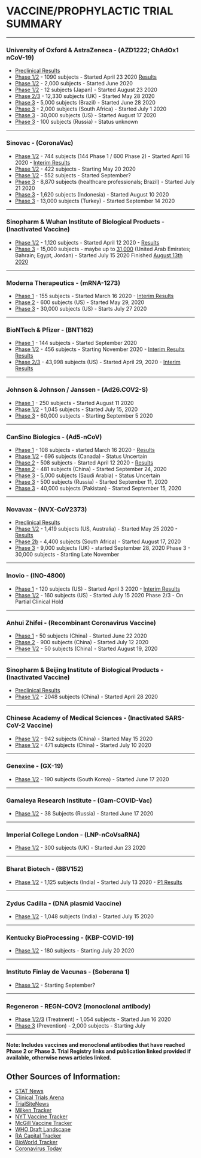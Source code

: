 # VACCINE/PROPHYLACTIC TRIAL SUMMARY

---

### University of Oxford & AstraZeneca - (AZD1222; ChAdOx1 nCoV-19)

- [Preclinical Results](https://www.nature.com/articles/d41586-020-01092-3)
- [Phase 1/2](https://clinicaltrials.gov/ct2/show/NCT04324606) - 1090 subjects - Started April 23 2020 [Results](<https://www.thelancet.com/journals/lancet/article/PIIS0140-6736(20)31604-4/fulltext>)
- [Phase 1/2](https://clinicaltrials.gov/ct2/show/NCT04444674) - 2,000 subjects - Started June 2020
- [Phase 1/2](https://www.clinicaltrials.gov/ct2/show/NCT04568031) - 12 subjects (Japan) - Started August 23 2020
- [Phase 2/3](https://clinicaltrials.gov/ct2/show/NCT04400838) - 12,330 subjects (UK) - Started May 28 2020
- [Phase 3](http://www.isrctn.com/ISRCTN89951424) - 5,000 subjects (Brazil) - Started June 28 2020
- [Phase 3](https://www.clinicaltrials.gov/ct2/show/NCT04444674) - 2,000 subjects (South Africa) - Started July 1 2020
- [Phase 3](https://www.clinicaltrials.gov/ct2/show/NCT04516746) - 30,000 subjects (US) - Started August 17 2020
- [Phase 3](https://www.clinicaltrials.gov/ct2/show/NCT04540393) - 100 subjects (Russia) - Status unknown

---

### Sinovac - (CoronaVac)

- [Phase 1/2](https://clinicaltrials.gov/ct2/show/NCT04352608) - 744 subjects (144 Phase 1 / 600 Phase 2) - Started April 16 2020 - [Interim Results](https://www.statnews.com/2020/06/14/sinovac-early-data-covid19-vaccine-generated-immune-responses/)
- [Phase 1/2](https://clinicaltrials.gov/ct2/show/NCT04383574) - 422 subjects - Starting May 20 2020
- [Phase 1/2](https://www.clinicaltrials.gov/ct2/show/NCT04551547) - 552 subjects - Started September?
- [Phase 3](https://clinicaltrials.gov/ct2/show/NCT04456595) - 8,870 subjects (healthcare professionals; Brazil) - Started July 21 2020
- [Phase 3](https://www.clinicaltrials.gov/ct2/show/NCT04508075) - 1,620 subjects (Indonesia) - Started August 10 2020
- [Phase 3](https://www.clinicaltrials.gov/ct2/show/NCT04582344) - 13,000 subjects (Turkey) - Started September 14 2020

---

### Sinopharm & Wuhan Institute of Biological Products - (Inactivated Vaccine)

- [Phase 1/2](https://www.fiercepharma.com/pharma-asia/china-s-sinopharm-touts-100-antibody-response-for-covid-19-vaccine-it-s-already-giving) - 1,120 subjects - Started April 12 2020 - [Results](https://www.fiercepharma.com/pharma-asia/china-s-sinopharm-touts-100-antibody-response-for-covid-19-vaccine-it-s-already-giving)
- [Phase 3](https://www.fiercepharma.com/pharma-asia/china-s-sinopharm-touts-100-antibody-response-for-covid-19-vaccine-it-s-already-giving) - 15,000 subjects - maybe up to [31,000](https://www.reuters.com/article/health-coronavirus-emirates-vaccine-int/uae-company-nears-end-of-chinese-covid-19-vaccine-trial-idUSKBN26T1N5) (United Arab Emirates; Bahrain; Egypt, Jordan) - Started July 15 2020 Finished [August 13th 2020](https://www.fiercepharma.com/vaccines/china-sinopharm-chief-narrows-down-covid-19-vaccine-price-to-within-145-for-2-dose-regimen)

---

### Moderna Therapeutics - (mRNA-1273)

- [Phase 1](https://www.clinicaltrials.gov/ct2/show/NCT04283461) - 155 subjects - Started March 16 2020 - [Interim Results](https://www.nejm.org/doi/full/10.1056/NEJMoa2022483)
- [Phase 2](https://www.clinicaltrials.gov/ct2/show/NCT04405076) - 600 subjects (US) - Started May 29, 2020
- [Phase 3](https://clinicaltrials.gov/ct2/show/NCT04470427?term=NCT04470427) - 30,000 subjects (US) - Starts July 27 2020

---

### BioNTech & Pfizer - (BNT162)

- [Phase 1](https://www.clinicaltrials.gov/ct2/show/NCT04523571) - 144 subjects - Started September 2020
- [Phase 1/2](https://www.clinicaltrials.gov/ct2/show/NCT04380701) - 456 subjects - Starting November 2020 - [Interim Results](https://www.medrxiv.org/content/10.1101/2020.06.30.20142570v1) [Results](https://www.medrxiv.org/content/10.1101/2020.07.17.20140533v1)
- [Phase 2/3](https://clinicaltrials.gov/ct2/show/NCT04368728) - 43,998 subjects (US) - Started April 29, 2020 - [Interim Results](https://investors.pfizer.com/investor-news/press-release-details/2020/Pfizer-and-BioNTech-Announce-Vaccine-Candidate-Against-COVID-19-Achieved-Success-in-First-Interim-Analysis-from-Phase-3-Study/default.aspx)

---

### Johnson & Johnson / Janssen - (Ad26.COV2-S)

- [Phase 1](https://clinicaltrials.gov/ct2/show/NCT04509947) - 250 subjects - Started August 11 2020
- [Phase 1/2](https://www.clinicaltrials.gov/ct2/show/NCT04436276) - 1,045 subjects - Started July 15, 2020
- [Phase 3](https://clinicaltrials.gov/ct2/show/NCT04505722) - 60,000 subjects - Starting September 5 2020

---

### CanSino Biologics - (Ad5-nCoV)

- [Phase 1](https://www.clinicaltrials.gov/ct2/show/NCT04313127) - 108 subjects - started March 16 2020 - [Results](<https://www.thelancet.com/pdfs/journals/lancet/PIIS0140-6736(20)31208-3.pdf>)
- [Phase 1/2](https://clinicaltrials.gov/ct2/show/NCT04398147) - 696 subjects (Canada) - Status Uncertain
- [Phase 2](https://www.clinicaltrials.gov/ct2/show/NCT04341389) - 508 subjects - Started April 12 2020 - [Results](<https://www.thelancet.com/journals/lancet/article/PIIS0140-6736(20)31605-6/fulltext>)
- [Phase 2](https://www.clinicaltrials.gov/ct2/show/NCT04566770) - 481 subjects (China) - Started September 24, 2020
- [Phase 3](https://www.clinicaltrialsarena.com/news/cansino-vaccine-saudi-trial/) - 5,000 subjects (Saudi Arabia) - Status Uncertain
- [Phase 3](https://www.clinicaltrials.gov/ct2/show/NCT04540419) - 500 subjects (Russia) - Started September 11, 2020
- [Phase 3](https://www.clinicaltrials.gov/ct2/show/NCT04526990) - 40,000 subjects (Pakistan) - Started September 15, 2020

---

### Novavax - (NVX‑CoV2373)

- [Preclinical Results](https://www.biorxiv.org/content/10.1101/2020.06.29.178509v1)
- [Phase 1/2](https://www.clinicaltrials.gov/ct2/show/NCT04368988) - 1,419 subjects (US, Australia) - Started May 25 2020 - [Results](https://www.medrxiv.org/content/10.1101/2020.08.05.20168435v1)
- [Phase 2b](https://clinicaltrials.gov/ct2/show/NCT04533399) - 4,400 subjects (South Africa) - Started August 17, 2020
- [Phase 3](https://www.clinicaltrials.gov/ct2/show/NCT04583995) - 9,000 subjects (UK) - started September 28, 2020
  Phase 3 - 30,000 subjects - Starting Late November

---

### Inovio - (INO-4800)

- [Phase 1](https://clinicaltrials.gov/ct2/show/NCT04336410) - 120 subjects (US) - Started April 3 2020 - [Interim Results](https://www.statnews.com/2020/06/30/inovio-claims-positive-results-on-covid-19-vaccine-but-critical-data-are-missing/)
- [Phase 1/2](https://clinicaltrials.gov/ct2/show/NCT04447781) - 160 subjects (US) - Started July 15 2020
  Phase 2/3 - On Partial Clinical Hold

---

### Anhui Zhifei - (Recombinant Coronavirus Vaccine)

- [Phase 1](https://clinicaltrials.gov/ct2/show/NCT04445194) - 50 subjects (China) - Started June 22 2020
- [Phase 2](https://clinicaltrials.gov/ct2/show/NCT04466085) - 900 subjects (China) - Started July 12 2020
- [Phase 1/2](https://clinicaltrials.gov/ct2/show/NCT04550351) - 50 subjects (China) - Started August 19, 2020

---

### Sinopharm & Beijing Institute of Biological Products - (Inactivated Vaccine)

- [Preclinical Results](<https://www.cell.com/cell/pdf/S0092-8674(20)30695-4.pdf>)
- [Phase 1/2](http://www.chictr.org.cn/showproj.aspx?proj=53003) - 2048 subjects (China) - Started April 28 2020

---

### Chinese Academy of Medical Sciences - (Inactivated SARS-CoV-2 Vaccine)

- [Phase 1/2](https://clinicaltrials.gov/ct2/show/NCT04412538) - 942 subjects (China) - Started May 15 2020
- [Phase 1/2](https://clinicaltrials.gov/ct2/show/NCT04470609) - 471 subjects (China) - Started July 10 2020

---

### Genexine - (GX-19)

- [Phase 1/2](https://clinicaltrials.gov/ct2/show/NCT04445389) - 190 subjects (South Korea) - Started June 17 2020

---

### Gamaleya Research Institute - (Gam-COVID-Vac)

- [Phase 1/2](https://clinicaltrials.gov/ct2/show/NCT04436471) - 38 Subjects (Russia) - Started June 17 2020

---

### Imperial College London - (LNP-nCoVsaRNA)

- [Phase 1/2](http://www.isrctn.com/ISRCTN17072692) - 300 subjects (UK) - Started Jun 23 2020

---

### Bharat Biotech - (BBV152)

- [Phase 1/2](http://ctri.nic.in/Clinicaltrials/showallp.php?mid1=45184&EncHid=&userName=bbv152) - 1,125 subjects (India) - Started July 13 2020 - [P1 Results](https://www.clinicaltrialsarena.com/news/bharat-biotech-covaxin-data/)

---

### Zydus Cadilla - (DNA plasmid Vaccine)

- [Phase 1/2](http://ctri.nic.in/Clinicaltrials/pmaindet2.php?trialid=45306&EncHid=&userName=vaccine) - 1,048 subjects (India) - Started July 15 2020

---

### Kentucky BioProcessing - (KBP-COVID-19)

- [Phase 1/2](https://clinicaltrials.gov/ct2/show/NCT04473690?) - 180 subjects - Starting July 20 2020

---

### Instituto Finlay de Vacunas - (Soberana 1)

- [Phase 1/2](https://rpcec.sld.cu/ensayos/RPCEC00000332-Sp) - Starting September?

---

### Regeneron - REGN-COV2 (monoclonal antibody)

- [Phase 1/2/3](https://clinicaltrials.gov/ct2/show/NCT04425629) (Treatment) - 1,054 subjects - Started Jun 16 2020
- [Phase 3](https://clinicaltrials.gov/ct2/show/NCT04452318) (Prevention) - 2,000 subjects - Starting July

---

#### Note: Includes vaccines and monoclonal antibodies that have reached Phase 2 or Phase 3. Trial Registry links and publication linked provided if available, otherwise news articles linked.

## Other Sources of Information:

- [STAT News](https://www.statnews.com/feature/coronavirus/drugs-vaccines-tracker/?utm_campaign=cv_landing#vaccines)
- [Clinical Trials Arena](https://www.clinicaltrialsarena.com/tag/coronavirus/)
- [TrialSiteNews](https://www.trialsitenews.com/the-covid-19-vaccine-race-status-update-as-of-july-5-2020/)
- [Milken Tracker](https://covid-19tracker.milkeninstitute.org/#vaccines_intro)
- [NYT Vaccine Tracker](https://www.nytimes.com/interactive/2020/science/coronavirus-vaccine-tracker.html)
- [McGill Vaccine Tracker](https://covid19.trackvaccines.org/vaccines/)
- [WHO Draft Landscape](https://www.who.int/publications/m/item/draft-landscape-of-covid-19-candidate-vaccines)
- [RA Capital Tracker](https://www.racap.com/covid-19)
- [BioWorld Tracker](https://www.bioworld.com/COVID19products)
- [Coronavirus Today](https://www.coronavirustoday.com/coronavirus-vaccines-0)
